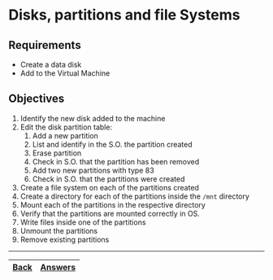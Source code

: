 # Disks, partitions and file Systems

## Requirements

* Create a data disk
* Add to the Virtual Machine

## Objectives

1. Identify the new disk added to the machine
2. Edit the disk partition table:
    1. Add a new partition
    2. List and identify in the S.O. the partition created
    3. Erase partition
    4. Check in S.O. that the partition has been removed
    5. Add two new partitions with type 83
    6. Check in S.O. that the partitions were created
3. Create a file system on each of the partitions created
4. Create a directory for each of the partitions inside the `/mnt` directory
5. Mount each of the partitions in the respective directory
6. Verify that the partitions are mounted correctly in OS.
7. Write files inside one of the partitions
8. Unmount the partitions
9. Remove existing partitions

---

[Back](/README.md)| [Answers](https://github.com/ricmmartins/fasthack-linux-answers/blob/main/challenges/lab-disks.md) | 
:----- |:-----



